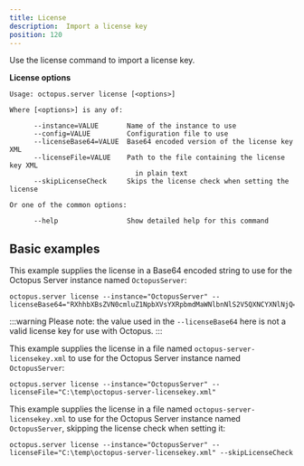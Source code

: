 ```yaml
---
title: License
description:  Import a license key
position: 120
---
```


Use the license command to import a license key.

**License options**

```text
Usage: octopus.server license [<options>]

Where [<options>] is any of:

      --instance=VALUE       Name of the instance to use
      --config=VALUE         Configuration file to use
      --licenseBase64=VALUE  Base64 encoded version of the license key XML
      --licenseFile=VALUE    Path to the file containing the license key XML
                               in plain text
      --skipLicenseCheck     Skips the license check when setting the license

Or one of the common options:

      --help                 Show detailed help for this command
```

## Basic examples

This example supplies the license in a Base64 encoded string to use for the Octopus Server instance named `OctopusServer`:

```text
octopus.server license --instance="OctopusServer" --licenseBase64="RXhhbXBsZVN0cmluZ1NpbXVsYXRpbmdMaWNlbnNlS2V5QXNCYXNlNjQ="
```

:::warning
Please note: the value used in the `--licenseBase64` here is not a valid license key for use with Octopus.
:::

This example supplies the license in a file named `octopus-server-licensekey.xml` to use for the Octopus Server instance named `OctopusServer`:

```text
octopus.server license --instance="OctopusServer" --licenseFile="C:\temp\octopus-server-licensekey.xml"
```

This example supplies the license in a file named `octopus-server-licensekey.xml` to use for the Octopus Server instance named `OctopusServer`, skipping the license check when setting it:

```text
octopus.server license --instance="OctopusServer" --licenseFile="C:\temp\octopus-server-licensekey.xml" --skipLicenseCheck
```
